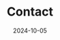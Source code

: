 ---
title: Contact
date: 2024-10-05

type: landing

sections:
  - block: contact
    content:
      title: Contact
      text: |-
        일정을 잡으시려면 이용해주세요
      email: test@example.org
      phone: 888 888 88 88
      address:
        street: 567 Baekje-daero
        city: Jeonju-si
        region: CA
        postcode: '54896'
        country: South Korea
        country_code: KR
      coordinates:
        latitude: '35.847408'
        longitude: '127.130051'
      office_hours:
        - 'Monday 10:00 to 13:00'
        - 'Wednesday 09:00 to 10:00'
      appointment_url: 'https://calendly.com'
      #contact_links:
      #  - icon: comments
      #    icon_pack: fas
      #    name: Discuss on Forum
      #    link: 'https://discourse.gohugo.io'
    
      # Automatically link email and phone or display as text?
      autolink: true
    
      # Email form provider
      form:
        provider: netlify
        formspree:
          id:
        netlify:
          # Enable CAPTCHA challenge to reduce spam?
          captcha: false
    design:
      columns: '1'

  - block: markdown
    content:
      title:
      subtitle: ''
      text:
    design:
      columns: '1'
      background:
        image: 
          filename: contact.jpg
          filters:
            brightness: 1
          parallax: false
          position: center
          size: cover
          text_color_light: true
      spacing:
        padding: ['20px', '0', '20px', '0']
      css_class: fullscreen
---